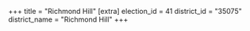 +++
title = "Richmond Hill"
[extra]
election_id = 41
district_id = "35075"
district_name = "Richmond Hill"
+++
